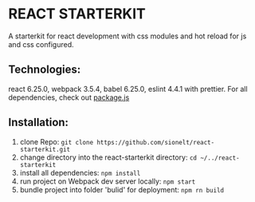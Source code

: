 # REACT STARTERKIT

A starterkit for react development with css modules and hot reload for js and css configured.

## Technologies:
react 6.25.0, webpack 3.5.4, babel 6.25.0, eslint 4.4.1 with prettier. For all dependencies, check out <a href="https://github.com/sionelt/react-starterkit/package.json">package.js</a>

## Installation:
1. clone Repo: `git clone https://github.com/sionelt/react-starterkit.git`
2. change directory into the react-starterkit directory: `cd ~/../react-starterkit`
3. install all dependencies: `npm install`
4. run project on Webpack dev server locally: `npm start`
5. bundle project into folder 'bulid' for deployment: `npm rn build`

